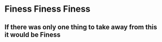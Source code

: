 # Finess Finess Finess
## If there was only one thing to take away from this it would be Finess
```html

```
